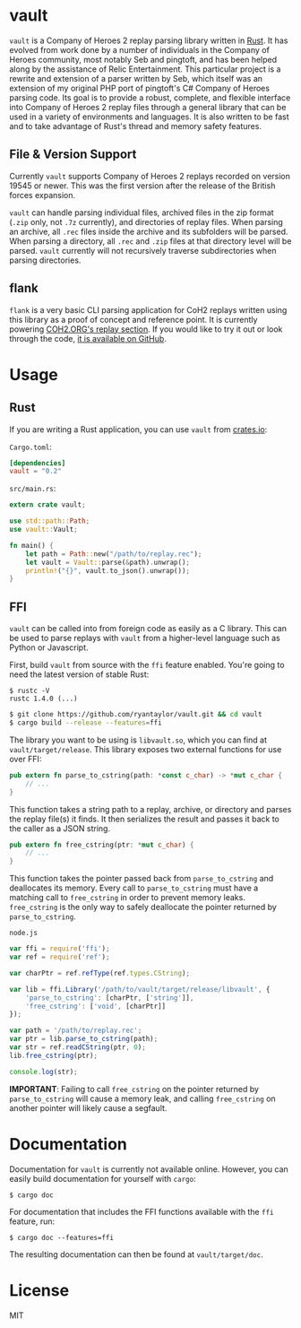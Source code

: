 # vault

`vault` is a Company of Heroes 2 replay parsing library written in [Rust](https://www.rust-lang.org/). It has evolved from work done by a number of individuals in the Company of Heroes community, most notably Seb and pingtoft, and has been helped along by the assistance of Relic Entertainment. This particular project is a rewrite and extension of a parser written by Seb, which itself was an extension of my original PHP port of pingtoft's C# Company of Heroes parsing code. Its goal is to provide a robust, complete, and flexible interface into Company of Heroes 2 replay files through a general library that can be used in a variety of environments and languages. It is also written to be fast and to take advantage of Rust's thread and memory safety features.

## File & Version Support

Currently `vault` supports Company of Heroes 2 replays recorded on version 19545 or newer. This was the first version after the release of the British forces expansion.

`vault` can handle parsing individual files, archived files in the zip format (`.zip` only, not `.7z` currently), and directories of replay files. When parsing an archive, all `.rec` files inside the archive and its subfolders will be parsed. When parsing a directory, all `.rec` and `.zip` files at that directory level will be parsed. `vault` currently will not recursively traverse subdirectories when parsing directories.

## flank

`flank` is a very basic CLI parsing application for CoH2 replays written using this library as a proof of concept and reference point. It is currently powering [COH2.ORG's replay section](http://coh2.org/replays). If you would like to try it out or look through the code, [it is available on GitHub](https://github.com/ryantaylor/flank).

# Usage

## Rust

If you are writing a Rust application, you can use `vault` from [crates.io](https://crates.io/crates/vault):

`Cargo.toml`:

```toml
[dependencies]
vault = "0.2"
```

`src/main.rs`:

```rust
extern crate vault;

use std::path::Path;
use vault::Vault;

fn main() {
    let path = Path::new("/path/to/replay.rec");
    let vault = Vault::parse(&path).unwrap();
    println!("{}", vault.to_json().unwrap());
}
```

## FFI

`vault` can be called into from foreign code as easily as a C library. This can be used to parse replays with `vault` from a higher-level language such as Python or Javascript.

First, build `vault` from source with the `ffi` feature enabled. You're going to need the latest version of stable Rust:

```
$ rustc -V
rustc 1.4.0 (...)
```

```bash
$ git clone https://github.com/ryantaylor/vault.git && cd vault
$ cargo build --release --features=ffi
```

The library you want to be using is `libvault.so`, which you can find at `vault/target/release`. This library exposes two external functions for use over FFI:

```rust
pub extern fn parse_to_cstring(path: *const c_char) -> *mut c_char {
    // ...
}
```

This function takes a string path to a replay, archive, or directory and parses the replay file(s) it finds. It then serializes the result and passes it back to the caller as a JSON string.

```rust
pub extern fn free_cstring(ptr: *mut c_char) {
    // ...
}
```

This function takes the pointer passed back from `parse_to_cstring` and deallocates its memory. Every call to `parse_to_cstring` must have a matching call to `free_cstring` in order to prevent memory leaks. `free_cstring` is the only way to safely deallocate the pointer returned by `parse_to_cstring`.

`node.js`

```javascript
var ffi = require('ffi');
var ref = require('ref');

var charPtr = ref.refType(ref.types.CString);

var lib = ffi.Library('/path/to/vault/target/release/libvault', {
    'parse_to_cstring': [charPtr, ['string']],
    'free_cstring': ['void', [charPtr]]
});

var path = '/path/to/replay.rec';
var ptr = lib.parse_to_cstring(path);
var str = ref.readCString(ptr, 0);
lib.free_cstring(ptr);

console.log(str);
```

**IMPORTANT**: Failing to call `free_cstring` on the pointer returned by `parse_to_cstring` will cause a memory leak, and calling `free_cstring` on another pointer will likely cause a segfault.

# Documentation

Documentation for `vault` is currently not available online. However, you can easily build documentation for yourself with `cargo`:

```
$ cargo doc
```

For documentation that includes the FFI functions available with the `ffi` feature, run:

```
$ cargo doc --features=ffi
```

The resulting documentation can then be found at `vault/target/doc`.

# License

MIT